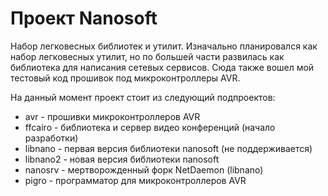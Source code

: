 Проект Nanosoft
===============

Набор легковесных библиотек и утилит. Изначально планировался как набор
легковесных утилит, но по большей части развилась как библиотека для написания
сетевых сервисов. Сюда также вошел мой тестовый код прошивок под
микроконтроллеры AVR.

На данный момент проект стоит из следующий подпроектов:

* avr - прошивки микроконтроллеров AVR
* ffcairo - библиотека и сервер видео конференций (начало разработки)
* libnano - первая версия библиотеки nanosoft (не поддерживается)
* libnano2 - новая версия библиотеки nanosoft
* nanosrv - мертворожденный форк NetDaemon (libnano)
* pigro - программатор для микроконтроллеров AVR
